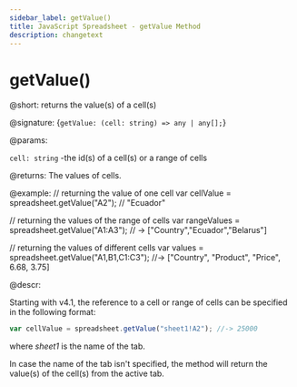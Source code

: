 ```yaml
---
sidebar_label: getValue()
title: JavaScript Spreadsheet - getValue Method
description: changetext
---
```


# getValue()

@short: returns the value(s) of a cell(s)

@signature: {`getValue: (cell: string) => any | any[];`}

@params:

`cell: string` -the id(s) of a cell(s) or a range of cells

@returns:
The values of cells.

@example:
// returning the value of one cell
var cellValue = spreadsheet.getValue("A2"); // "Ecuador"

// returning the values of the range of cells
var rangeValues = spreadsheet.getValue("A1:A3"); // -> ["Country","Ecuador","Belarus"]

// returning the values of different cells
var values = spreadsheet.getValue("A1,B1,C1:C3");
//-> ["Country", "Product", "Price", 6.68, 3.75]

@descr:

Starting with v4.1, the reference to a cell or range of cells can be specified in the following format:

~~~js
var cellValue = spreadsheet.getValue("sheet1!A2"); //-> 25000
~~~

where *sheet1* is the name of the tab.

In case the name of the tab isn't specified, the method will return the value(s) of the cell(s) from the active tab.
